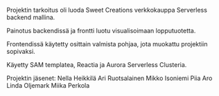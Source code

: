Projektin tarkoitus oli luoda Sweet Creations verkkokauppa Serverless backend mallina.

Painotus backendissä ja frontti luotu visualisoimaan lopputuotetta.

Frontendissä käytetty osittain valmista pohjaa, jota muokattu projektiin sopivaksi. 

Käyetty SAM templatea, Reactia ja Aurora Serverless Clusteria. 

Projektin jäsenet:
Nella Heikkilä
Ari Ruotsalainen
Mikko Isoniemi
Piia Aro
Linda Oljemark
Miika Perkola
